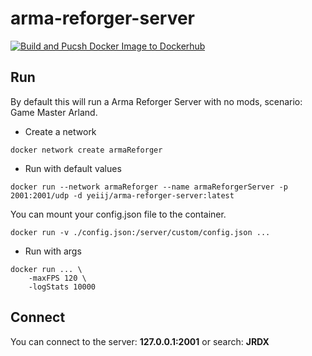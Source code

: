 # arma-reforger-server

[![Build and Pucsh Docker Image to Dockerhub](https://github.com/yeiij/arma-reforger-server/actions/workflows/push-image.yml/badge.svg)](https://github.com/yeiij/arma-reforger-server/actions/workflows/push-image.yml)

## Run
By default this will run a Arma Reforger Server with no mods, scenario: Game Master Arland.
- Create a network
```commandline
docker network create armaReforger
```
- Run with default values
```commandline
docker run --network armaReforger --name armaReforgerServer -p 2001:2001/udp -d yeiij/arma-reforger-server:latest
```
You can mount your config.json file to the container.
```commandline
docker run -v ./config.json:/server/custom/config.json ... 
```

- Run with args
```commandline
docker run ... \
    -maxFPS 120 \
    -logStats 10000
```

## Connect
You can connect to the server: **127.0.0.1:2001** or search: **JRDX**